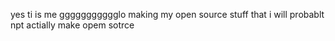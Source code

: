 yes ti is me ggggggggggglo making my open source stuff that i will probablt npt actially make opem sotrce

